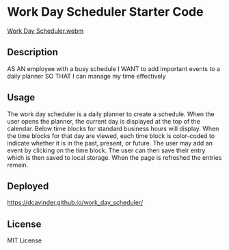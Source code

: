 # Work Day Scheduler Starter Code
[Work Day Scheduler.webm](https://user-images.githubusercontent.com/105369240/203642593-7905e793-9a73-4d8a-b202-09fc02212a95.webm)

## Description

AS AN employee with a busy schedule
I WANT to add important events to a daily planner
SO THAT I can manage my time effectively

## Usage

The work day scheduler is a daily planner to create a schedule.
When the user opens the planner, the current day is displayed at the top of the calendar.
Below time blocks for standard business hours will display.
When the time blocks for that day are viewed, each time block is color-coded to indicate whether it is in the past, present, or future. The user may add an event by clicking on the time block. The user can then save their entry which is then saved to local storage. When the page is refreshed the entries remain.


## Deployed
https://dcavinder.github.io/work_day_scheduler/

## License
MIT License
